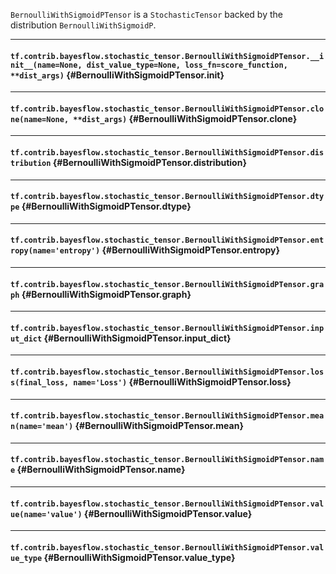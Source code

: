 `BernoulliWithSigmoidPTensor` is a `StochasticTensor` backed by the distribution `BernoulliWithSigmoidP`.
- - -

#### `tf.contrib.bayesflow.stochastic_tensor.BernoulliWithSigmoidPTensor.__init__(name=None, dist_value_type=None, loss_fn=score_function, **dist_args)` {#BernoulliWithSigmoidPTensor.__init__}




- - -

#### `tf.contrib.bayesflow.stochastic_tensor.BernoulliWithSigmoidPTensor.clone(name=None, **dist_args)` {#BernoulliWithSigmoidPTensor.clone}




- - -

#### `tf.contrib.bayesflow.stochastic_tensor.BernoulliWithSigmoidPTensor.distribution` {#BernoulliWithSigmoidPTensor.distribution}




- - -

#### `tf.contrib.bayesflow.stochastic_tensor.BernoulliWithSigmoidPTensor.dtype` {#BernoulliWithSigmoidPTensor.dtype}




- - -

#### `tf.contrib.bayesflow.stochastic_tensor.BernoulliWithSigmoidPTensor.entropy(name='entropy')` {#BernoulliWithSigmoidPTensor.entropy}




- - -

#### `tf.contrib.bayesflow.stochastic_tensor.BernoulliWithSigmoidPTensor.graph` {#BernoulliWithSigmoidPTensor.graph}




- - -

#### `tf.contrib.bayesflow.stochastic_tensor.BernoulliWithSigmoidPTensor.input_dict` {#BernoulliWithSigmoidPTensor.input_dict}




- - -

#### `tf.contrib.bayesflow.stochastic_tensor.BernoulliWithSigmoidPTensor.loss(final_loss, name='Loss')` {#BernoulliWithSigmoidPTensor.loss}




- - -

#### `tf.contrib.bayesflow.stochastic_tensor.BernoulliWithSigmoidPTensor.mean(name='mean')` {#BernoulliWithSigmoidPTensor.mean}




- - -

#### `tf.contrib.bayesflow.stochastic_tensor.BernoulliWithSigmoidPTensor.name` {#BernoulliWithSigmoidPTensor.name}




- - -

#### `tf.contrib.bayesflow.stochastic_tensor.BernoulliWithSigmoidPTensor.value(name='value')` {#BernoulliWithSigmoidPTensor.value}




- - -

#### `tf.contrib.bayesflow.stochastic_tensor.BernoulliWithSigmoidPTensor.value_type` {#BernoulliWithSigmoidPTensor.value_type}




